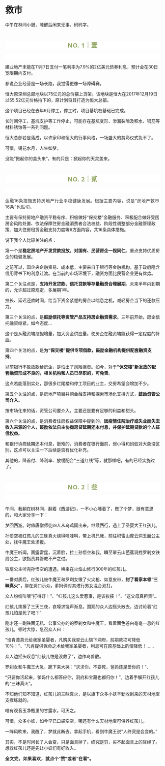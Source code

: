# 救市

<p style="visibility: visible;">中午在林间小憩，睡醒后闲来无事，码码字。</p><p style="visibility: visible;"><br style="visibility: visible;"></p><p style="outline: 0px;max-width: 100%;color: rgb(34, 34, 34);letter-spacing: 0.544px;white-space: normal;font-family: -apple-system-font, system-ui, &quot;Helvetica Neue&quot;, &quot;PingFang SC&quot;, &quot;Hiragino Sans GB&quot;, &quot;Microsoft YaHei UI&quot;, &quot;Microsoft YaHei&quot;, Arial, sans-serif;background-color: rgb(255, 255, 255);text-align: center;visibility: visible;box-sizing: border-box !important;overflow-wrap: break-word !important;"><span style="outline: 0px;max-width: 100%;font-weight: bold;line-height: 25px;color: rgb(149, 169, 103);font-size: 20px;visibility: visible;box-sizing: border-box !important;overflow-wrap: break-word !important;">NO. 1｜壹</span></p><p style="outline: 0px;max-width: 100%;color: rgb(34, 34, 34);letter-spacing: 0.544px;white-space: normal;font-family: -apple-system-font, system-ui, &quot;Helvetica Neue&quot;, &quot;PingFang SC&quot;, &quot;Hiragino Sans GB&quot;, &quot;Microsoft YaHei UI&quot;, &quot;Microsoft YaHei&quot;, Arial, sans-serif;background-color: rgb(255, 255, 255);text-align: center;visibility: visible;box-sizing: border-box !important;overflow-wrap: break-word !important;"><br style="visibility: visible;"></p><p style="visibility: visible;">建业地产未能在11月7日支付一笔利率为7.9%的2亿美元债券利息，预计会在30日宽限期内支付。</p><p style="visibility: visible;">都说企业经营是一场长跑，我觉得更像一场障碍赛。</p><p style="visibility: visible;">恒大原深圳总部地块以75亿元的总价摆上货架。该地块是恒大在2017年12月19日以55.52亿元价格拍下的，原计划将其打造为恒大总部。</p><p style="visibility: visible;">这个项目已经在去年9月停工，停工时，项目基坑桩基础已完成。</p><p style="visibility: visible;">长时间停工，基坑支护等工作停止，可能存在基坑变形、渗漏裂隙及积水、钢筋等材料锈蚀等一系列问题。</p><p style="visibility: visible;">恒大总部若是落成，以许家印和恒大的行事风格，一场盛大的剪彩仪式免不了。</p><p style="visibility: visible;">可惜，镜花水月，人生如梦。</p><p style="visibility: visible;">没能“掀起你的盖头来”，有的只是：掀起你的天灵盖来。</p><p style="visibility: visible;"><br style="visibility: visible;"></p><p style="outline: 0px;max-width: 100%;color: rgb(34, 34, 34);letter-spacing: 0.544px;white-space: normal;font-family: -apple-system-font, system-ui, &quot;Helvetica Neue&quot;, &quot;PingFang SC&quot;, &quot;Hiragino Sans GB&quot;, &quot;Microsoft YaHei UI&quot;, &quot;Microsoft YaHei&quot;, Arial, sans-serif;background-color: rgb(255, 255, 255);text-align: center;visibility: visible;box-sizing: border-box !important;overflow-wrap: break-word !important;"><span style="outline: 0px;max-width: 100%;font-weight: bold;line-height: 25px;color: rgb(149, 169, 103);font-size: 20px;visibility: visible;box-sizing: border-box !important;overflow-wrap: break-word !important;">NO. 2｜贰</span></p><p style="outline: 0px;max-width: 100%;color: rgb(34, 34, 34);letter-spacing: 0.544px;white-space: normal;font-family: -apple-system-font, system-ui, &quot;Helvetica Neue&quot;, &quot;PingFang SC&quot;, &quot;Hiragino Sans GB&quot;, &quot;Microsoft YaHei UI&quot;, &quot;Microsoft YaHei&quot;, Arial, sans-serif;background-color: rgb(255, 255, 255);text-align: center;visibility: visible;box-sizing: border-box !important;overflow-wrap: break-word !important;"><br style="outline: 0px;max-width: 100%;visibility: visible;box-sizing: border-box !important;overflow-wrap: break-word !important;"></p><p style="outline: 0px;max-width: 100%;color: rgb(34, 34, 34);font-family: system-ui, -apple-system, BlinkMacSystemFont, &quot;Helvetica Neue&quot;, &quot;PingFang SC&quot;, &quot;Hiragino Sans GB&quot;, &quot;Microsoft YaHei UI&quot;, &quot;Microsoft YaHei&quot;, Arial, sans-serif;letter-spacing: 0.544px;white-space: normal;background-color: rgb(255, 255, 255);visibility: visible;box-sizing: border-box !important;overflow-wrap: break-word !important;"><span style="color: rgb(51, 51, 51); font-family: mp-quote, -apple-system-font, BlinkMacSystemFont, &quot;Helvetica Neue&quot;, &quot;PingFang SC&quot;, &quot;Hiragino Sans GB&quot;, &quot;Microsoft YaHei UI&quot;, &quot;Microsoft YaHei&quot;, Arial, sans-serif; visibility: visible;">金融16条措</span><span style="color: rgb(51, 51, 51); font-family: mp-quote, -apple-system-font, BlinkMacSystemFont, &quot;Helvetica Neue&quot;, &quot;PingFang SC&quot;, &quot;Hiragino Sans GB&quot;, &quot;Microsoft YaHei UI&quot;, &quot;Microsoft YaHei&quot;, Arial, sans-serif; visibility: visible;">施支持房地产行业平稳健康发展。</span><span style="color: rgb(51, 51, 51); font-family: mp-quote, -apple-system-font, BlinkMacSystemFont, &quot;Helvetica Neue&quot;, &quot;PingFang SC&quot;, &quot;Hiragino Sans GB&quot;, &quot;Microsoft YaHei UI&quot;, &quot;Microsoft YaHei&quot;, Arial, sans-serif; visibility: visible;">根据主要</span><span style="color: rgb(51, 51, 51); font-family: mp-quote, -apple-system-font, BlinkMacSystemFont, &quot;Helvetica Neue&quot;, &quot;PingFang SC&quot;, &quot;Hiragino Sans GB&quot;, &quot;Microsoft YaHei UI&quot;, &quot;Microsoft YaHei&quot;, Arial, sans-serif; visibility: visible;">内容，说</span><span style="color: rgb(51, 51, 51); font-family: mp-quote, -apple-system-font, BlinkMacSystemFont, &quot;Helvetica Neue&quot;, &quot;PingFang SC&quot;, &quot;Hiragino Sans GB&quot;, &quot;Microsoft YaHei UI&quot;, &quot;Microsoft YaHei&quot;, Arial, sans-serif; visibility: visible;">是</span><span style="color: rgb(51, 51, 51); font-family: mp-quote, -apple-system-font, BlinkMacSystemFont, &quot;Helvetica Neue&quot;, &quot;PingFang SC&quot;, &quot;Hiragino Sans GB&quot;, &quot;Microsoft YaHei UI&quot;, &quot;Microsoft YaHei&quot;, Arial, sans-serif; visibility: visible;">“</span><span style="color: rgb(51, 51, 51); font-family: mp-quote, -apple-system-font, BlinkMacSystemFont, &quot;Helvetica Neue&quot;, &quot;PingFang SC&quot;, &quot;Hiragino Sans GB&quot;, &quot;Microsoft YaHei UI&quot;, &quot;Microsoft YaHei&quot;, Arial, sans-serif; visibility: visible;">房地产</span><span style="color: rgb(51, 51, 51); font-family: mp-quote, -apple-system-font, BlinkMacSystemFont, &quot;Helvetica Neue&quot;, &quot;PingFang SC&quot;, &quot;Hiragino Sans GB&quot;, &quot;Microsoft YaHei UI&quot;, &quot;Microsoft YaHei&quot;, Arial, sans-serif; visibility: visible;">救市</span><span style="color: rgb(51, 51, 51); font-family: mp-quote, -apple-system-font, BlinkMacSystemFont, &quot;Helvetica Neue&quot;, &quot;PingFang SC&quot;, &quot;Hiragino Sans GB&quot;, &quot;Microsoft YaHei UI&quot;, &quot;Microsoft YaHei&quot;, Arial, sans-serif; visibility: visible;">16条”也贴切</span><span style="color: rgb(51, 51, 51); font-family: mp-quote, -apple-system-font, BlinkMacSystemFont, &quot;Helvetica Neue&quot;, &quot;PingFang SC&quot;, &quot;Hiragino Sans GB&quot;, &quot;Microsoft YaHei UI&quot;, &quot;Microsoft YaHei&quot;, Arial, sans-serif; visibility: visible;">。</span></p><p style="visibility: visible;">主要有保持房地产融资平稳有序、积极做好“保交楼”金融服务、积极配合做好受困房企风险处置、依法保障住房金融消费者合法权益、阶段性调整部分金融管理政策、加大住房租赁金融支持力度等6方面内容，共16条具体措施。<br style="visibility: visible;"></p><p style="visibility: visible;">说下我个人比较关注的点：</p><p style="visibility: visible;">第一个是<strong style="visibility: visible;">稳定房地产开发贷款投放，对国有、民营房企一视同仁</strong>。重点支持优质房企的稳健发展。</p><p>之前写过，国企央企融资易、成本低，主要来自于银行等金融机构，基于政府隐含信用背书下的利息让渡。在当前的市场环境下，融资方面比民营企业更有优势。</p><p>第二个关注点是，<strong>支持开发贷款、信托贷款等存量融资合理展期</strong>。未来半年内到期的，允许超过原规定，多展期1年。</p><p>拉长、延迟还款时间，给当下资金紧绷的房企以喘息之机，减轻房企当下的还款压力。<br></p><p>第三个关注的点，是<strong>鼓励信托等资管产品支持房企融资需求</strong>。三年前开始，房企信托融资缩紧。如今态度...<br></p><p>这个是从融资端挖掘增量，加大资金供应量，使房企在融资端能获得一定程度的补血。<br></p><p>第四个关注的点，是<strong>为“保交楼”提供专项借款，鼓励金融机构提供配套融资支持</strong>。</p><p>以前银行不敢放款给房企，是怕出了风险担责。如今，对于<strong>“保交楼”新发放的配套融资形成不良的，相关机构和人员已尽职的，可免责</strong>。<br></p><p>这点若能落到实处，那很多烂尾楼和停工项目的业主，交房希望会增加不少。<br></p><p>第五个关注的点，是房地产项目并购金融支持和探索市场化支持方式，<strong>鼓励资管公司介入</strong>。<br></p><p>按市场化来的话，资管公司要介入，主要还是要有足够的利益和甜头。</p><p>第六个关注的点，是消费者住房权益保障中提到的，<strong>因疫情住院治疗或失业而失去收入来源的个人，鼓励依法自主协商房贷延期还本付息，并保护延期贷款的个人征信权益</strong>。</p><p>和银行协商延期还本付息，挺难的，消费者在银行面前，弱小得和蚂蚁对大象没区别，这点可以关注一下后续是否有优化补充。</p><p>其他的，降首付、降利率、放缓配合“三道红线”等，就那样吧，有的已经实施过了。</p><p><br></p><p style="outline: 0px;max-width: 100%;color: rgb(34, 34, 34);letter-spacing: 0.544px;white-space: normal;font-family: -apple-system-font, system-ui, &quot;Helvetica Neue&quot;, &quot;PingFang SC&quot;, &quot;Hiragino Sans GB&quot;, &quot;Microsoft YaHei UI&quot;, &quot;Microsoft YaHei&quot;, Arial, sans-serif;background-color: rgb(255, 255, 255);text-align: center;visibility: visible;box-sizing: border-box !important;overflow-wrap: break-word !important;"><span style="outline: 0px;max-width: 100%;font-weight: bold;line-height: 25px;color: rgb(149, 169, 103);font-size: 20px;visibility: visible;box-sizing: border-box !important;overflow-wrap: break-word !important;">NO. 2｜叁</span></p><p style="outline: 0px;max-width: 100%;color: rgb(34, 34, 34);letter-spacing: 0.544px;white-space: normal;font-family: -apple-system-font, system-ui, &quot;Helvetica Neue&quot;, &quot;PingFang SC&quot;, &quot;Hiragino Sans GB&quot;, &quot;Microsoft YaHei UI&quot;, &quot;Microsoft YaHei&quot;, Arial, sans-serif;background-color: rgb(255, 255, 255);text-align: center;visibility: visible;box-sizing: border-box !important;overflow-wrap: break-word !important;"><br></p><p>午间，我躺在树林间，翻着《西游记》，一不小心睡着了，做了个梦，挺有意思的，和大家分享一下：</p><p>梦回西游。时值唐僧师徒四人从乌鸡国出来，继续西行，遇上了圣婴大王红孩儿。</p><p>孙悟空被红孩儿的三昧真火烧得哇哇叫，带上机兄我，前往积雷山摩云洞玉面公主处，找牛魔王处求援。<br></p><p>牛魔王听闻，面露雷霆，沉着脸，拉上孙悟空和我，瞬至翠云山芭蕉洞找罗刹女铁扇公主，欲指责其管教不严之过。</p><p>铁扇公主听完孙悟空的遭遇，唤来在火焰山修行300年的红孩儿。</p><p>一番对质后，红孩儿被牛魔王和罗刹女缴了火尖枪、如意皮带，<strong>封了看家本领“三昧真火”</strong>，绑在洞口示众，爹妈俩对其进行男女混合双打。</p><p>众人纷纷叫嚷“打得好！”、"红孩儿这么爱惹事，是该挨揍！”、“这父母真担责”...</p><p>红孩儿挨揍了三天三夜，哀嚎求饶声渐息。围观的众人边摇头散去，边讨论着“红孩儿怕是死了吧？”<br></p><p>刚才还一副铁面无私、公事公办的的罗刹女和牛魔王，看着面色苍白奄奄一息的红孩儿，顿时大惊，急召众人曰：<br></p><p>“谁肯渡真元给我家圣婴者，凡购买我翠云山旗下洞府，前期款项可降低10%！”、“凡肯提供保命之术给我家圣婴者，利息可在原基础上酌情降低！......<br></p><p>众人边摇头叹息”红孩儿怕是没救了“，边作鸟兽散。<br></p><p>罗刹女和牛魔王大急，跪下来大哭：“求求你，不要死，爸妈还是爱你的！”、</p><p>“只要你活起来，爹妈什么都答应你，洞府和宝藏也都归你！”。边着手解开红孩儿的“三昧真火”。<br></p><p>不知他们知不知道，红孩儿的三昧真火，是以旗下众多小妖辛勤收刮来的天材地宝支撑练就的。<br></p><p>唯有观音玉净瓶里的甘露水，可灭之。<br></p><p>可惜，众多小妖，如今早已口袋空空，哪还有什么天材地宝可供养红孩儿。<br></p><p>一阵风吹来，我醒了，梦就此断去。拿起手机，看到牛魔王说“人终究是会变的。”</p><p>其实，不是时间长了人会变，只是面具掉了。终究是穷，买不起面具上的耳绳了。想救红孩儿还是先让小妖们有好收入。</p><p style="margin-bottom: 0px;"><strong style="outline: 0px;max-width: 100%;color: rgb(34, 34, 34);font-family: system-ui, -apple-system, BlinkMacSystemFont, &quot;Helvetica Neue&quot;, &quot;PingFang SC&quot;, &quot;Hiragino Sans GB&quot;, &quot;Microsoft YaHei UI&quot;, &quot;Microsoft YaHei&quot;, Arial, sans-serif;letter-spacing: 0.544px;white-space: normal;background-color: rgb(255, 255, 255);font-size: 16px;box-sizing: border-box !important;overflow-wrap: break-word !important;"><span style="outline: 0px;max-width: 100%;font-size: 14px;box-sizing: border-box !important;overflow-wrap: break-word !important;">全文完，如果喜欢，就点个“赞”或者“在看”。</span></strong></p><p style="display: none;"><mp-style-type data-value="3"></mp-style-type></p>